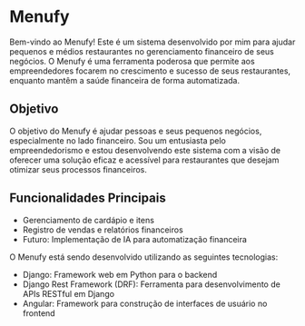 # Menufy

Bem-vindo ao Menufy! Este é um sistema desenvolvido por mim para ajudar pequenos e médios restaurantes no gerenciamento financeiro de seus negócios. O Menufy é uma ferramenta poderosa que permite aos empreendedores focarem no crescimento e sucesso de seus restaurantes, enquanto mantêm a saúde financeira de forma automatizada.

## Objetivo

O objetivo do Menufy é ajudar pessoas e seus pequenos negócios, especialmente no lado financeiro. Sou um entusiasta pelo empreendedorismo e estou desenvolvendo este sistema com a visão de oferecer uma solução eficaz e acessível para restaurantes que desejam otimizar seus processos financeiros.

## Funcionalidades Principais

- Gerenciamento de cardápio e itens
- Registro de vendas e relatórios financeiros
- Futuro: Implementação de IA para automatização financeira

O Menufy está sendo desenvolvido utilizando as seguintes tecnologias:

- Django: Framework web em Python para o backend
- Django Rest Framework (DRF): Ferramenta para desenvolvimento de APIs RESTful em Django
- Angular: Framework para construção de interfaces de usuário no frontend
